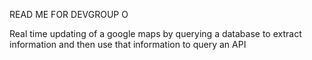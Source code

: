 READ ME FOR DEVGROUP O

Real time updating of a google maps by querying a database to extract information and then use that information to
query an API
